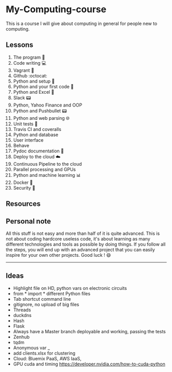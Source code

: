 # My-Computing-course
This is a course I will give about computing in general for 
people new to computing. 

## Lessons
1. The program :floppy_disk:
2. Code writing :computer:
3. Vagrant :crystal_ball:
4. Github :octocat:
5. Python and setup :snake:
6. Python and your first code :page_with_curl:
7. Python and Excel :green_book:
8. Slack :pager:
9. Python, Yahoo Finance and OOP
10. Python and Pushbullet :pager:
11. Python and web parsing :globe_with_meridians:
12. Unit tests :construction:
13. Travis CI and coveralls
14. Python and database
15. User interface
16. Behave
17. Pydoc documentation :book:
18. Deploy to the cloud :cloud:
19. Continuous Pipeline to the cloud
20. Parallel processing and GPUs
21. Python and machine learning :bar_chart:
22. Docker :whale:
23. Security :closed_lock_with_key:

## Resources

## Personal note
All this stuff is not easy and more than half of it is quite advanced.
This is not about coding hardcore useless code, it's about learning 
as many different technologies and tools as possible by doing things.
If you follow all the steps, you will end up with an advanced project that 
you can easily inspire for your own other projects. Good luck ! :smile:

***

## Ideas
- Highlight file on HD, python vars on electronic circuits
- from * import * different Python files
- Tab shortcut command line
- gitignore, no upload of big files
- Threads
- duckdns
- Hash
- Flask
- Always have a Master branch deployable and working, passing the tests
- Zenhub
- tqdm
- Anonymous var _
- add clients.xlsx for clustering
- Cloud: Bluemix PaaS, AWS IaaS,
- GPU cuda and timing https://developer.nvidia.com/how-to-cuda-python